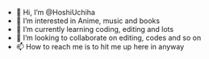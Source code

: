 - 👋 Hi, I’m @HoshiUchiha
- 👀 I’m interested in Anime, music and books
- 🌱 I’m currently learning coding, editing and lots
- 💞️ I’m looking to collaborate on editing, codes and so on
- 📫 How to reach me is to hit me up here in anyway

<!---
HoshiUchiha/HoshiUchiha is a ✨ special ✨ repository because its `README.md` (this file) appears on your GitHub profile.
You can click the Preview link to take a look at your changes.
--->
